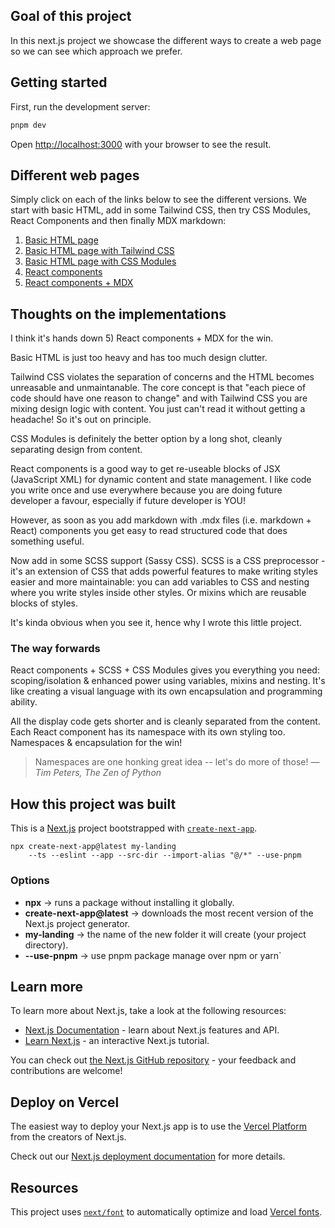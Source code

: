 ## Goal of this project

In this next.js project we showcase the different ways to create a web page so we can see which approach we prefer.

## Getting started

First, run the development server:

```bash
pnpm dev
```

Open [http://localhost:3000](http://localhost:3000) with your browser to see the result.

## Different web pages

Simply click on each of the links below to see the different versions. We start with basic HTML, add in some Tailwind CSS, then try CSS Modules, React Components and then finally MDX markdown:

1. [Basic HTML page](http://localhost:3000/html/comparison1.html)
2. [Basic HTML page with Tailwind CSS](http://localhost:3000/html/comparison2.html)
3. [Basic HTML page with CSS Modules](http://localhost:3000/html/comparison3/index.html)
4. [React components](http://localhost:3000/comparison4)
5. [React components + MDX](http://localhost:3000/comparison5)

## Thoughts on the implementations

I think it's hands down 5) React components + MDX for the win.

Basic HTML is just too heavy and has too much design clutter.

Tailwind CSS violates the separation of concerns and the HTML becomes unreasable and unmaintanable. The core concept is that "each piece of code should have one reason to change" and with Tailwind CSS you are mixing design logic with content. You just can't read it without getting a headache! So it's out on principle.

CSS Modules is definitely the better option by a long shot, cleanly separating design from content.

React components is a good way to get re-useable blocks of JSX (JavaScript XML) for dynamic content and state management. I like code you write once and use everywhere because you are doing future developer a favour, especially if future developer is YOU!

However, as soon as you add markdown with .mdx files (i.e. markdown + React) components you get easy to read structured code that does something useful.

Now add in some SCSS support (Sassy CSS). SCSS is a CSS preprocessor - it's an extension of CSS that adds powerful features to make writing styles easier and more maintainable: you can add variables to CSS and nesting where you write styles inside other styles. Or mixins which are reusable blocks of styles.

It's kinda obvious when you see it, hence why I wrote this little project.

### The way forwards

React components + SCSS + CSS Modules gives you everything you need: scoping/isolation & enhanced power using variables, mixins and nesting. It's like creating a visual language with its own encapsulation and programming ability.

All the display code gets shorter and is cleanly separated from the content. Each React component has its namespace with its own styling too. Namespaces & encapsulation for the win!

> Namespaces are one honking great idea -- let's do more of those!
> — _Tim Peters, The Zen of Python_

## How this project was built

This is a [Next.js](https://nextjs.org) project bootstrapped with [`create-next-app`](https://nextjs.org/docs/app/api-reference/cli/create-next-app).

```
npx create-next-app@latest my-landing
    --ts --eslint --app --src-dir --import-alias "@/*" --use-pnpm
```

### Options

- **npx** → runs a package without installing it globally.
- **create-next-app@latest** → downloads the most recent version of the Next.js project generator.
- **my-landing** → the name of the new folder it will create (your project directory).
- **--use-pnpm** → use pnpm package manage over npm or yarn`

## Learn more

To learn more about Next.js, take a look at the following resources:

- [Next.js Documentation](https://nextjs.org/docs) - learn about Next.js features and API.
- [Learn Next.js](https://nextjs.org/learn) - an interactive Next.js tutorial.

You can check out [the Next.js GitHub repository](https://github.com/vercel/next.js) - your feedback and contributions are welcome!

## Deploy on Vercel

The easiest way to deploy your Next.js app is to use the [Vercel Platform](https://vercel.com/new?utm_medium=default-template&filter=next.js&utm_source=create-next-app&utm_campaign=create-next-app-readme) from the creators of Next.js.

Check out our [Next.js deployment documentation](https://nextjs.org/docs/app/building-your-application/deploying) for more details.

## Resources

This project uses [`next/font`](https://nextjs.org/docs/app/building-your-application/optimizing/fonts) to automatically optimize and load [Vercel fonts](https://vercel.com).
